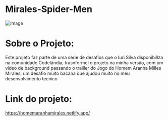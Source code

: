 # Mirales-Spider-Men

![image](https://user-images.githubusercontent.com/73564732/147999828-4f203edc-f47a-4968-a4a9-7fa17425a56e.png)

# Sobre o Projeto:

Este projeto faz parte de uma série de desafios que o Iuri Silva disponibillza na comunidade Codelândia, trasnformei o projeto na minha versão, com um video de background passando o trailler do Jogo do Homem Aranha Milles Mirales, um desafio muito bacana que ajudou muito no meu desenvolvimento tecnico

# Link do projeto:

https://homemaranhamirales.netlify.app/
